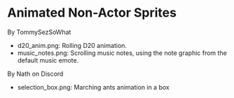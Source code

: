 # Animated Non-Actor Sprites

By TommySezSoWhat
- d20_anim.png: Rolling D20 animation.
- music_notes.png: Scrolling music notes, using the note graphic from the default music emote.

By Nath on Discord
- selection_box.png: Marching ants animation in a box
